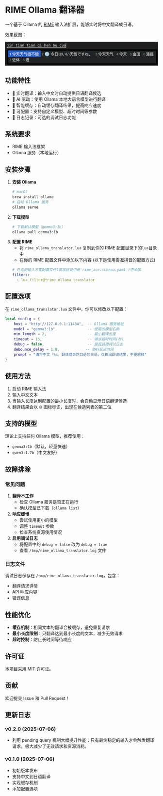 # RIME Ollama 翻译器

一个基于 Ollama 的 [RIME](https://rime.im/) 输入法扩展，能够实时将中文翻译成日语。

效果截图：

![效果截图](screenshot.png)

## 功能特性

- 🚀 实时翻译：输入中文时自动提供日语翻译候选
- 🤖 AI 驱动：使用 Ollama 本地大语言模型进行翻译
- 💾 智能缓存：自动缓存翻译结果，提高响应速度
- 🔧 可配置：支持自定义模型、超时时间等参数
- 📝 日志记录：可选的调试日志功能

## 系统要求

- RIME 输入法框架
- Ollama 服务（本地运行）

## 安装步骤

1. **安装 Ollama**
   ```bash
   # macOS
   brew install ollama
   # 启动 Ollama 服务
   ollama serve
   ```
2. **下载模型**
   ```bash
   # 下载默认模型（gemma3:1b）
   ollama pull gemma3:1b
   ```
3. **配置 RIME**
   - 将 `rime_ollama_translator.lua` 复制到你的 RIME 配置目录下的`lua`目录中
   - 在你的 RIME 配置文件中添加以下内容 (以下是使用雾凇拼音的配置方式)
   ```yaml
   # 在你的输入方案配置文件(雾凇拼音中是`rime_ice.schema.yaml`)中添加
   filters:
     - lua_filter@*rime_ollama_translator
   ```

## 配置选项

在 `rime_ollama_translator.lua` 文件中，你可以修改以下配置：

```lua
local config = {
    host = "http://127.0.0.1:11434",  -- Ollama 服务地址
    model = "gemma3:1b",              -- 使用的模型名称
    min_length = 2,                   -- 最小翻译长度
    timeout = 15,                     -- 请求超时时间(秒)
    debug = false,                    -- 是否启用调试日志
    debounce_delay = 1.8,            -- 防抖延迟时间
    prompt = "请将中文「%s」翻译成自然口语的日语，仅输出翻译结果，不要解释"
}
```

## 使用方法

1. 启动 RIME 输入法
2. 输入中文文本
3. 当输入长度达到配置的最小长度时，会自动显示日语翻译候选
4. 翻译结果会以 🌐 图标标识，出现在候选列表的第二位

## 支持的模型

理论上支持任何 Ollama 模型，推荐使用：
- `gemma3:1b`（默认，轻量快速）
- `qwen3:1.7b`（中文友好）

## 故障排除

### 常见问题

1. **翻译不工作**
   - 检查 Ollama 服务是否正在运行
   - 确认模型已下载（`ollama list`）
2. **响应缓慢**
   - 尝试使用更小的模型
   - 调整 `timeout` 参数
   - 检查系统资源使用情况
3. **启用调试日志**
   - 将配置中的 `debug = false` 改为 `debug = true`
   - 查看 `/tmp/rime_ollama_translator.log` 文件

### 日志文件

调试日志保存在 `/tmp/rime_ollama_translator.log`，包含：
- 翻译请求详情
- API 响应内容
- 错误信息

## 性能优化

- **缓存机制**：相同文本的翻译会被缓存，避免重复请求
- **最小长度限制**：只翻译达到最小长度的文本，减少无效请求
- **超时控制**：防止长时间等待响应

## 许可证

本项目采用 MIT 许可证。

## 贡献

欢迎提交 Issue 和 Pull Request！

## 更新日志

### v0.2.0 (2025-07-06)
- 利用 pending query 机制大幅提升性能：只有最终稳定的输入才会触发翻译请求，极大减少了无效请求和资源消耗。

### v0.1.0 (2025-07-06)
- 初始版本发布
- 支持中文到日语翻译
- 实现缓存机制
- 添加配置选项 